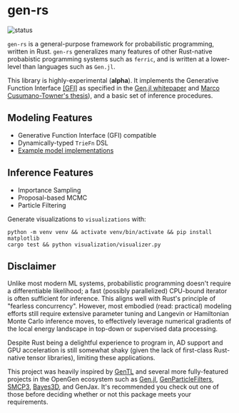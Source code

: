 # gen-rs

![status](https://github.com/agarret7/gen-rs/actions/workflows/test.yml/badge.svg)

`gen-rs` is a general-purpose framework for probabilistic programming, written in Rust. `gen-rs` generalizes many features of other Rust-native probabistic programming systems such as `ferric`, and is written at a lower-level than languages such as `Gen.jl`.

This library is highly-experimental (**alpha**). It implements the Generative Function Interface [[GFI]](https://github.com/agarret7/gen-rs/blob/main/gen-rs/src/gfi.rs) as specified in the [Gen.jl whitepaper](https://dl.acm.org/doi/10.1145/3314221.3314642) and [Marco Cusumano-Towner's thesis](https://www.mct.dev/assets/mct-thesis.pdf)), and a basic set of inference procedures.


## Modeling Features

- Generative Function Interface (GFI) compatible
- Dynamically-typed `TrieFn` DSL
- [Example model implementations](https://github.com/agarret7/gen-rs/blob/main/gen-rs/tests/triefns)

## Inference Features

- Importance Sampling
- Proposal-based MCMC
- Particle Filtering

Generate visualizations to `visualizations` with:
```shell
python -m venv venv && activate venv/bin/activate && pip install matplotlib
cargo test && python visualization/visualizer.py
```


## Disclaimer

Unlike most modern ML systems, probabilistic programming doesn't require a differentiable likelihood; a fast (possibly parallelized) CPU-bound iterator is often sufficient for inference. This aligns well with Rust's principle of "fearless concurrency". However, most embodied (read: practical) modeling efforts still require extensive parameter tuning and Langevin or Hamiltonian Monte Carlo inference moves, to effectively leverage numerical gradients of the local energy landscape in top-down or supervised data processing.

Despite Rust being a delightful experience to program in, AD support and GPU acceleration is still somewhat shaky (given the lack of first-class Rust-native tensor libraries), limiting these applications.

This project was heavily inspired by [GenTL](https://github.com/OpenGen/GenTL/tree/main) and several more fully-featured projects in the OpenGen ecosystem such as [Gen.jl](https://github.com/probcomp/Gen.jl/tree/master), [GenParticleFilters](https://github.com/probcomp/GenParticleFilters.jl), [SMCP3](https://github.com/probcomp/aistats2023-smcp3), [Bayes3D](https://github.com/probcomp/bayes3d/tree/main), and GenJax. It's recommended you check out one of those before deciding whether or not this package meets your requirements.
